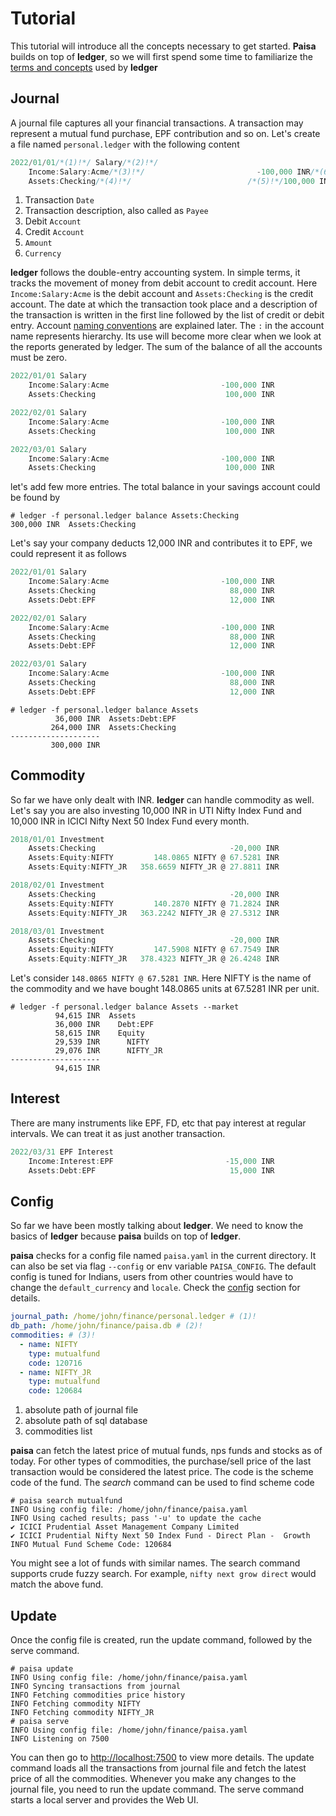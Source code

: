 # Tutorial

This tutorial will introduce all the concepts necessary to get
started. **Paisa** builds on top of **ledger**, so we will first spend
some time to familiarize the [terms and concepts](https://github.com/ledger/ledger/blob/master/doc/GLOSSARY.md) used by **ledger**

## Journal

A journal file captures all your financial transactions. A transaction
may represent a mutual fund purchase, EPF contribution and so
on. Let's create a file named `personal.ledger` with the following
content

```go
2022/01/01/*(1)!*/ Salary/*(2)!*/
    Income:Salary:Acme/*(3)!*/                         -100,000 INR/*(6)!*/
    Assets:Checking/*(4)!*/                          /*(5)!*/100,000 INR
```

1. Transaction `Date`
2. Transaction description, also called as `Payee`
3. Debit `Account`
4. Credit `Account`
5. `Amount`
6. `Currency`

**ledger** follows the double-entry accounting system. In simple terms, it
tracks the movement of money from debit account to credit
account. Here `Income:Salary:Acme` is the debit account and
`Assets:Checking` is the credit account. The date at which the
transaction took place and a description of the transaction is written
in the first line followed by the list of credit or debit
entry. Account [naming conventions](../reference/accounts.md) are explained later. The `:` in the account name
represents hierarchy. Its use will become more clear when we look at
the reports generated by ledger. The sum of the balance of all the
accounts must be zero.

```go
2022/01/01 Salary
    Income:Salary:Acme                         -100,000 INR
    Assets:Checking                             100,000 INR

2022/02/01 Salary
    Income:Salary:Acme                         -100,000 INR
    Assets:Checking                             100,000 INR

2022/03/01 Salary
    Income:Salary:Acme                         -100,000 INR
    Assets:Checking                             100,000 INR
```

let's add few more entries. The total balance in your savings account
could be found by

```console
# ledger -f personal.ledger balance Assets:Checking
300,000 INR  Assets:Checking
```

Let's say your company deducts 12,000 INR and contributes it to EPF,
we could represent it as follows

```go
2022/01/01 Salary
    Income:Salary:Acme                         -100,000 INR
    Assets:Checking                              88,000 INR
    Assets:Debt:EPF                              12,000 INR

2022/02/01 Salary
    Income:Salary:Acme                         -100,000 INR
    Assets:Checking                              88,000 INR
    Assets:Debt:EPF                              12,000 INR

2022/03/01 Salary
    Income:Salary:Acme                         -100,000 INR
    Assets:Checking                              88,000 INR
    Assets:Debt:EPF                              12,000 INR
```


```console
# ledger -f personal.ledger balance Assets
          36,000 INR  Assets:Debt:EPF
         264,000 INR  Assets:Checking
--------------------
         300,000 INR
```

## Commodity

So far we have only dealt with INR. **ledger** can handle commodity as
well. Let's say you are also investing 10,000 INR in UTI Nifty Index
Fund and 10,000 INR in ICICI Nifty Next 50 Index Fund every
month.

```go
2018/01/01 Investment
    Assets:Checking                              -20,000 INR
    Assets:Equity:NIFTY         148.0865 NIFTY @ 67.5281 INR
    Assets:Equity:NIFTY_JR   358.6659 NIFTY_JR @ 27.8811 INR

2018/02/01 Investment
    Assets:Checking                              -20,000 INR
    Assets:Equity:NIFTY         140.2870 NIFTY @ 71.2824 INR
    Assets:Equity:NIFTY_JR   363.2242 NIFTY_JR @ 27.5312 INR

2018/03/01 Investment
    Assets:Checking                              -20,000 INR
    Assets:Equity:NIFTY         147.5908 NIFTY @ 67.7549 INR
    Assets:Equity:NIFTY_JR   378.4323 NIFTY_JR @ 26.4248 INR
```

Let's consider `148.0865 NIFTY @ 67.5281 INR`. Here NIFTY is the name
of the commodity and we have bought 148.0865 units at 67.5281 INR per
unit.

```console
# ledger -f personal.ledger balance Assets --market
          94,615 INR  Assets
          36,000 INR    Debt:EPF
          58,615 INR    Equity
          29,539 INR      NIFTY
          29,076 INR      NIFTY_JR
--------------------
          94,615 INR
```

## Interest

There are many instruments like EPF, FD, etc that pay interest at
regular intervals. We can treat it as just another transaction.

```go
2022/03/31 EPF Interest
    Income:Interest:EPF                         -15,000 INR
    Assets:Debt:EPF                              15,000 INR
```

## Config

So far we have been mostly talking about **ledger**. We need to know
the basics of **ledger** because **paisa** builds on top of
**ledger**.

**paisa** checks for a config file named `paisa.yaml` in the current
directory. It can also be set via flag `--config` or env variable
`PAISA_CONFIG`. The default config is tuned for Indians, users from
other countries would have to change the `default_currency` and
`locale`. Check the [config](../reference/config.md) section for details.

```yaml
journal_path: /home/john/finance/personal.ledger # (1)!
db_path: /home/john/finance/paisa.db # (2)!
commodities: # (3)!
  - name: NIFTY
    type: mutualfund
    code: 120716
  - name: NIFTY_JR
    type: mutualfund
    code: 120684
```

1.  absolute path of journal file
2.  absolute path of sql database
3. commodities list


**paisa** can fetch the latest price of mutual funds, nps funds and
stocks as of today. For other types of commodities, the purchase/sell
price of the last transaction would be considered the latest
price. The code is the scheme code of the fund. The *search* command
can be used to find scheme code

```console
# paisa search mutualfund
INFO Using config file: /home/john/finance/paisa.yaml
INFO Using cached results; pass '-u' to update the cache
✔ ICICI Prudential Asset Management Company Limited
✔ ICICI Prudential Nifty Next 50 Index Fund - Direct Plan -  Growth
INFO Mutual Fund Scheme Code: 120684
```


You might see a lot of funds with similar names. The search command
supports crude fuzzy search. For example, `nifty next grow direct` would match the above fund.


## Update

Once the config file is created, run the update command, followed by
the serve command.

```console
# paisa update
INFO Using config file: /home/john/finance/paisa.yaml
INFO Syncing transactions from journal
INFO Fetching commodities price history
INFO Fetching commodity NIFTY
INFO Fetching commodity NIFTY_JR
# paisa serve
INFO Using config file: /home/john/finance/paisa.yaml
INFO Listening on 7500
```

You can then go to [http://localhost:7500](http://localhost:7500) to view more
details. The update command loads all the transactions from journal
file and fetch the latest price of all the commodities. Whenever you
make any changes to the journal file, you need to run the update
command. The serve command starts a local server and provides the
Web UI.
